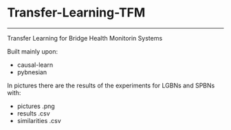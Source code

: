 # Transfer-Learning-TFM

------

Transfer Learning for Bridge Health Monitorin Systems

Built mainly upon:
- causal-learn
- pybnesian


In pictures there are the results of the experiments for LGBNs and SPBNs with:
- pictures .png
- results .csv
- similarities .csv
